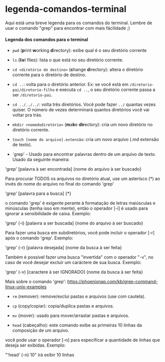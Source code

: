 # legenda-comandos-terminal
Aqui está uma breve legenda para os comandos do terminal. Lembre de usar o comando "grep" para encontrar com mais fácilidade ;)

#### Legenda dos comandos para o terminal ####


- `pwd` (**p**rint **w**orking **d**irectory): exibe qual é o seu diretório corrente


- `ls` (**l**i**s**t files): lista o que está no seu diretório corrente.


- `cd <diretório de destino>` (**c**hange **d**irectory): altera o diretório corrente para o diretório de destino.


- `cd ..`: volta para o diretório anterior. Ex: se você está em `/diretorio-pai/diretorio-filho` e executa `cd ..`, o seu diretório corrente passa a ser `/diretorio-pai`.


- `cd ../../../`: volta três diretórios. Você pode fazer `../` quantas vezes quiser. O número de vezes determinará quantos diretórios você vai voltar pra trás.


- `mkdir <nomedodiretório>` (**m**a**k**e **dir**ectory): cria um novo diretório no diretório corrente.


- `touch [nome do arquivo].extensão`: cria um novo arquivo 
(.md extensão de texto).


- `grep' - Usado para encontrar palavras dentro de um arquivo de texto.
Usado da seguinte maneira:


'grep' [palavra à ser encontrada] {nome do arquivo à ser buscado} 


Para procurar TODOS os arquivos no diretório atual, use um asterísco (*) ao invés do nome do arquivo no final do comando 'grep'

'grep' [palavra para a busca] {*}


o comando 'grep' é exigente perante à formatação de letras maiúsculas e minúsculas (tenha isso em mente), então o operador [-i] é usado para ignorar a sensibilidade de caixa. Exemplo:

'grep' (-i) [palavra a ser buscada] {nome do arquivo à ser buscado}


Para fazer uma busca em subdiretórios, você pode incluir o operador [-r] após o comando 'grep'. Exemplo:

'grep' (-r) [palavra desejada] {nome da busca à ser feita}


Também é possível fazer uma busca "invertida" com o operador "-v", no caso de você desejar excluir um caráctere de sua busca. Exemplo:

'grep' (-v) [caractere à ser IGNORADO] {nome da busca à ser feita}

Mais sobre o comando 'grep': https://phoenixnap.com/kb/grep-command-linux-unix-examples


- `rm` (remover): remove/exclui pastas e arquivos (use com cautela).


- `cp` (copy/copiar): copia/duplica pastas e arquivos.


- `mv` (mover): usado para mover/arrastar pastas e arquivos.


- `head` (cabeçalho): este comando exibe as primeiras 10 linhas da composição de um arquivo.

você pode usar o operador [-n] para específicar a quantidade de linhas que deseja ser exibidas. Exemplo:

"'head' (-n) 10" irá exibir 10 linhas

